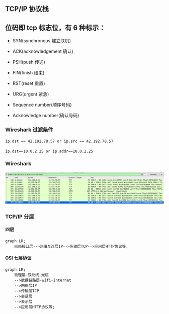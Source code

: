 
## TCP/IP 协议栈

## 位码即 tcp 标志位，有 6 种标示：
- SYN(synchronous 建立联机) 
- ACK(acknowledgement 确认)
- PSH(push 传送) 
- FIN(finish 结束) 
- RST(reset 重置) 
- URG(urgent 紧急)

- Sequence number(顺序号码) 
- Acknowledge number(确认号码)


### Wireshark 过滤条件
```
ip.dst == 42.192.78.57 or ip.src == 42.192.78.57

ip.dst==10.0.2.25 or ip.addr==10.0.2.25 
```

### Wireshark

![img](../../../assets/wireshark-tcp.png)

### TCP/IP 分层
#### 四层

```mermaid
graph LR;
    网络接口层-->网络互连层IP-->传输层TCP-->应用层HTTP协议等;
```

#### OSI 七层协议

```mermaid
graph LR;
    物理层-双绞线-光缆
    -->数据链路层-wifi-internet
    -->网络层IP
    -->传输层TCP
    -->会话层
    -->表示层
    -->应用层HTTP协议等;
```